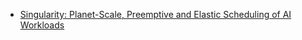 - [Singularity: Planet-Scale, Preemptive and Elastic Scheduling of AI Workloads](https://arxiv.org/pdf/2202.07848v2.pdf)
